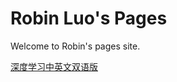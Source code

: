 # Robin Luo's Pages

Welcome to Robin's pages site.

[深度学习中英文双语版](./machine_learning/Deep_learning_bilingual.md)
